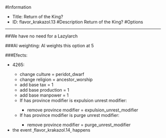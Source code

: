#Information
 - Title: Return of the King?
 - ID: flavor_krakazol.13
#Description
Return of the King?
#Options

___
##We have no need for a Lazylarch

###AI weighting:
AI weights this option at 5


###Efects:<ul><li>4265:</li><ul><li>change culture = peridot_dwarf</li><li>change religion = ancestor_worship</li><li>add base tax = 1</li><li>add base production = 1</li><li>add base manpower = 1</li><li>If has province modifier is expulsion unrest modifier:</li><ul><li>remove province modifier = expulsion_unrest_modifier</li></ul><li>If has province modifier is purge unrest modifier:</li><ul><li>remove province modifier = purge_unrest_modifier</li></ul></ul><li>the event ˻flavor_krakazol.14˼ happens</li></ul>
